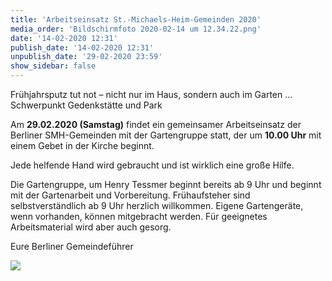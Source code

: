 ```yaml
---
title: 'Arbeitseinsatz St.-Michaels-Heim-Gemeinden 2020'
media_order: 'Bildschirmfoto 2020-02-14 um 12.34.22.png'
date: '14-02-2020 12:31'
publish_date: '14-02-2020 12:31'
unpublish_date: '29-02-2020 23:59'
show_sidebar: false
---
```


Frühjahrsputz tut not – nicht nur im Haus, sondern auch im Garten ...
Schwerpunkt Gedenkstätte und Park

Am **29.02.2020 (Samstag)** findet ein gemeinsamer Arbeitseinsatz der Berliner SMH-Gemeinden mit der Gartengruppe statt, der um **10.00 Uhr** mit einem Gebet in der Kirche beginnt.

Jede helfende Hand wird gebraucht und ist wirklich eine große Hilfe.

Die Gartengruppe, um Henry Tessmer beginnt bereits ab 9 Uhr und beginnt mit der Gartenarbeit und Vorbereitung. Frühaufsteher sind selbstverständlich ab 9 Uhr herzlich willkommen. Eigene Gartengeräte, wenn vorhanden, können mitgebracht werden. Für geeignetes Arbeitsmaterial wird aber auch gesorg.

Eure Berliner Gemeindeführer

![](https://smh-gemeinden.de/user/pages/02.news/47.arbeitseinsatz-st-michaels-heim-gemeinden-2020/Bildschirmfoto%202020-02-14%20um%2012.34.22.png)